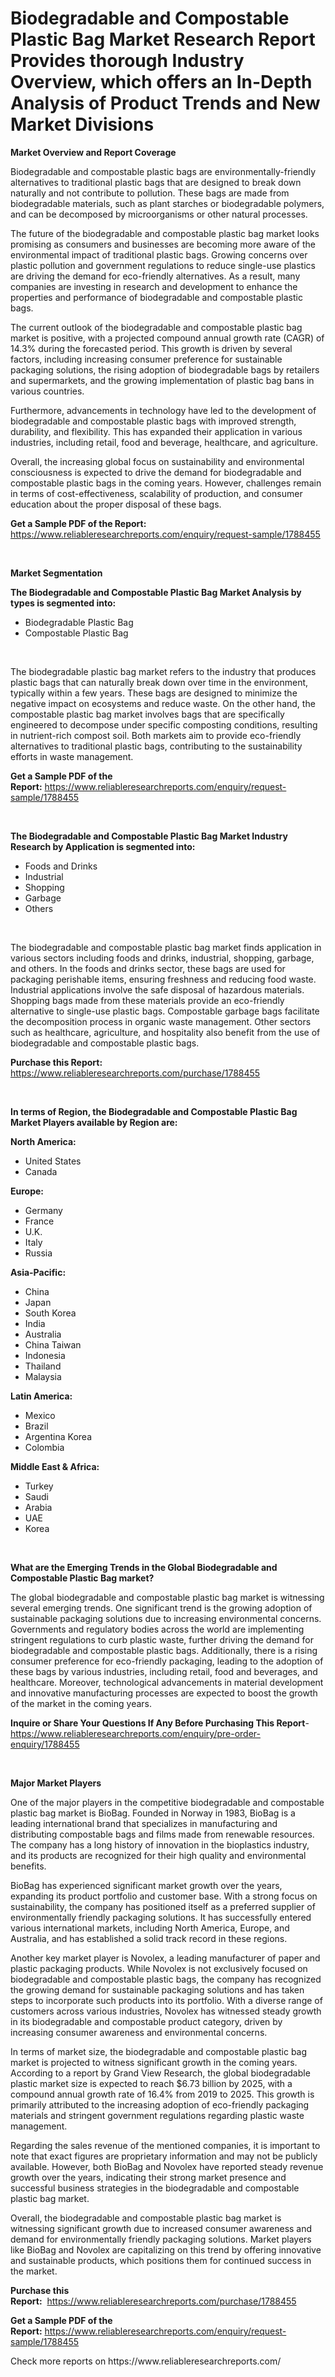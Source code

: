 <p><h1>Biodegradable and Compostable Plastic Bag Market Research Report Provides thorough Industry Overview, which offers an In-Depth Analysis of Product Trends and New Market Divisions</h1></p><p><strong>Market Overview and Report Coverage</strong></p>
<p><p>Biodegradable and compostable plastic bags are environmentally-friendly alternatives to traditional plastic bags that are designed to break down naturally and not contribute to pollution. These bags are made from biodegradable materials, such as plant starches or biodegradable polymers, and can be decomposed by microorganisms or other natural processes.</p><p>The future of the biodegradable and compostable plastic bag market looks promising as consumers and businesses are becoming more aware of the environmental impact of traditional plastic bags. Growing concerns over plastic pollution and government regulations to reduce single-use plastics are driving the demand for eco-friendly alternatives. As a result, many companies are investing in research and development to enhance the properties and performance of biodegradable and compostable plastic bags.</p><p>The current outlook of the biodegradable and compostable plastic bag market is positive, with a projected compound annual growth rate (CAGR) of 14.3% during the forecasted period. This growth is driven by several factors, including increasing consumer preference for sustainable packaging solutions, the rising adoption of biodegradable bags by retailers and supermarkets, and the growing implementation of plastic bag bans in various countries.</p><p>Furthermore, advancements in technology have led to the development of biodegradable and compostable plastic bags with improved strength, durability, and flexibility. This has expanded their application in various industries, including retail, food and beverage, healthcare, and agriculture.</p><p>Overall, the increasing global focus on sustainability and environmental consciousness is expected to drive the demand for biodegradable and compostable plastic bags in the coming years. However, challenges remain in terms of cost-effectiveness, scalability of production, and consumer education about the proper disposal of these bags.</p></p>
<p><strong>Get a Sample PDF of the Report:</strong> <a href="https://www.reliableresearchreports.com/enquiry/request-sample/1788455">https://www.reliableresearchreports.com/enquiry/request-sample/1788455</a></p>
<p>&nbsp;</p>
<p><strong>Market Segmentation</strong></p>
<p><strong>The Biodegradable and Compostable Plastic Bag Market Analysis by types is segmented into:</strong></p>
<p><ul><li>Biodegradable Plastic Bag</li><li>Compostable Plastic Bag</li></ul></p>
<p>&nbsp;</p>
<p><p>The biodegradable plastic bag market refers to the industry that produces plastic bags that can naturally break down over time in the environment, typically within a few years. These bags are designed to minimize the negative impact on ecosystems and reduce waste. On the other hand, the compostable plastic bag market involves bags that are specifically engineered to decompose under specific composting conditions, resulting in nutrient-rich compost soil. Both markets aim to provide eco-friendly alternatives to traditional plastic bags, contributing to the sustainability efforts in waste management.</p></p>
<p><strong>Get a Sample PDF of the Report:</strong>&nbsp;<a href="https://www.reliableresearchreports.com/enquiry/request-sample/1788455">https://www.reliableresearchreports.com/enquiry/request-sample/1788455</a></p>
<p>&nbsp;</p>
<p><strong>The Biodegradable and Compostable Plastic Bag Market Industry Research by Application is segmented into:</strong></p>
<p><ul><li>Foods and Drinks</li><li>Industrial</li><li>Shopping</li><li>Garbage</li><li>Others</li></ul></p>
<p>&nbsp;</p>
<p><p>The biodegradable and compostable plastic bag market finds application in various sectors including foods and drinks, industrial, shopping, garbage, and others. In the foods and drinks sector, these bags are used for packaging perishable items, ensuring freshness and reducing food waste. Industrial applications involve the safe disposal of hazardous materials. Shopping bags made from these materials provide an eco-friendly alternative to single-use plastic bags. Compostable garbage bags facilitate the decomposition process in organic waste management. Other sectors such as healthcare, agriculture, and hospitality also benefit from the use of biodegradable and compostable plastic bags.</p></p>
<p><strong>Purchase this Report:</strong>&nbsp; <a href="https://www.reliableresearchreports.com/purchase/1788455">https://www.reliableresearchreports.com/purchase/1788455</a></p>
<p>&nbsp;</p>
<p><strong>In terms of Region, the Biodegradable and Compostable Plastic Bag Market Players available by Region are:</strong></p>
<p>
    <p> <strong> North America: </strong>
        <ul>
            <li>United States</li>
            <li>Canada</li>
        </ul>
        </p> 
    <p> <strong> Europe: </strong>
        <ul>
            <li>Germany</li>
            <li>France</li>
            <li>U.K.</li>
            <li>Italy</li>
            <li>Russia</li>
        </ul>
        </p> 
    <p> <strong> Asia-Pacific: </strong>
        <ul>
            <li>China</li>
            <li>Japan</li>
            <li>South Korea</li>
            <li>India</li>
            <li>Australia</li>
            <li>China Taiwan</li>
            <li>Indonesia</li>
            <li>Thailand</li>
            <li>Malaysia</li>
        </ul>
        </p> 
    <p> <strong> Latin America: </strong>
        <ul>
            <li>Mexico</li>
            <li>Brazil</li>
            <li>Argentina Korea</li>
            <li>Colombia</li>
        </ul>
        </p> 
    <p> <strong> Middle East & Africa: </strong>
        <ul>
            <li>Turkey</li>
            <li>Saudi</li>
            <li>Arabia</li>
            <li>UAE</li>
            <li>Korea</li>
        </ul>
    </p>
    </p>
<p>&nbsp;</p>
<p><strong>What are the Emerging Trends in the Global Biodegradable and Compostable Plastic Bag market?</strong></p>
<p><p>The global biodegradable and compostable plastic bag market is witnessing several emerging trends. One significant trend is the growing adoption of sustainable packaging solutions due to increasing environmental concerns. Governments and regulatory bodies across the world are implementing stringent regulations to curb plastic waste, further driving the demand for biodegradable and compostable plastic bags. Additionally, there is a rising consumer preference for eco-friendly packaging, leading to the adoption of these bags by various industries, including retail, food and beverages, and healthcare. Moreover, technological advancements in material development and innovative manufacturing processes are expected to boost the growth of the market in the coming years.</p></p>
<p><strong>Inquire or Share Your Questions If Any Before Purchasing This Report</strong>- <a href="https://www.reliableresearchreports.com/enquiry/pre-order-enquiry/1788455">https://www.reliableresearchreports.com/enquiry/pre-order-enquiry/1788455</a></p>
<p>&nbsp;</p>
<p><strong>Major Market Players</strong></p>
<p><p>One of the major players in the competitive biodegradable and compostable plastic bag market is BioBag. Founded in Norway in 1983, BioBag is a leading international brand that specializes in manufacturing and distributing compostable bags and films made from renewable resources. The company has a long history of innovation in the bioplastics industry, and its products are recognized for their high quality and environmental benefits.</p><p>BioBag has experienced significant market growth over the years, expanding its product portfolio and customer base. With a strong focus on sustainability, the company has positioned itself as a preferred supplier of environmentally friendly packaging solutions. It has successfully entered various international markets, including North America, Europe, and Australia, and has established a solid track record in these regions.</p><p>Another key market player is Novolex, a leading manufacturer of paper and plastic packaging products. While Novolex is not exclusively focused on biodegradable and compostable plastic bags, the company has recognized the growing demand for sustainable packaging solutions and has taken steps to incorporate such products into its portfolio. With a diverse range of customers across various industries, Novolex has witnessed steady growth in its biodegradable and compostable product category, driven by increasing consumer awareness and environmental concerns.</p><p>In terms of market size, the biodegradable and compostable plastic bag market is projected to witness significant growth in the coming years. According to a report by Grand View Research, the global biodegradable plastic market size is expected to reach $6.73 billion by 2025, with a compound annual growth rate of 16.4% from 2019 to 2025. This growth is primarily attributed to the increasing adoption of eco-friendly packaging materials and stringent government regulations regarding plastic waste management.</p><p>Regarding the sales revenue of the mentioned companies, it is important to note that exact figures are proprietary information and may not be publicly available. However, both BioBag and Novolex have reported steady revenue growth over the years, indicating their strong market presence and successful business strategies in the biodegradable and compostable plastic bag market.</p><p>Overall, the biodegradable and compostable plastic bag market is witnessing significant growth due to increased consumer awareness and demand for environmentally friendly packaging solutions. Market players like BioBag and Novolex are capitalizing on this trend by offering innovative and sustainable products, which positions them for continued success in the market.</p></p>
<p><strong>Purchase this Report:</strong>&nbsp;&nbsp;<a href="https://www.reliableresearchreports.com/purchase/1788455">https://www.reliableresearchreports.com/purchase/1788455</a></p>
<p></p>
<p><strong>Get a Sample PDF of the Report:</strong>&nbsp;<a href="https://www.reliableresearchreports.com/enquiry/request-sample/1788455">https://www.reliableresearchreports.com/enquiry/request-sample/1788455</a></p>
<p>Check more reports on https://www.reliableresearchreports.com/</p>